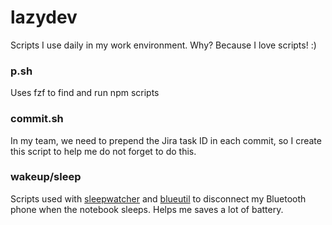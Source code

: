# lazydev

Scripts I use daily in my work environment. Why? Because I love scripts! :)

### p.sh

Uses fzf to find and run npm scripts

### commit.sh

In my team, we need to prepend the Jira task ID in each commit, so I create this script to help me do not forget to do this.

### wakeup/sleep

Scripts used with [sleepwatcher](https://www.bernhard-baehr.de/) and [blueutil](https://github.com/toy/blueutil) to disconnect my Bluetooth phone when the notebook sleeps. Helps me saves a lot of battery.
